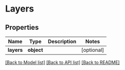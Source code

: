 # Layers

## Properties
Name | Type | Description | Notes
------------ | ------------- | ------------- | -------------
**layers** | **object** |  | [optional] 

[[Back to Model list]](../README.md#documentation-for-models) [[Back to API list]](../README.md#documentation-for-api-endpoints) [[Back to README]](../README.md)

